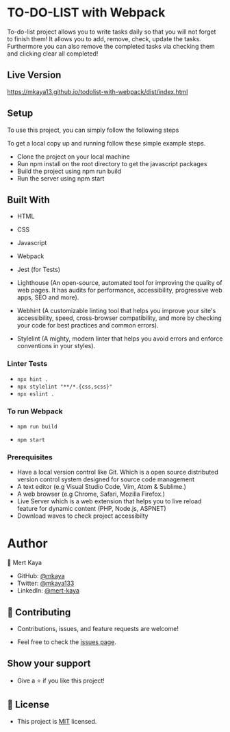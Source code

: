 # TO-DO-LIST with Webpack

To-do-list project allows you to write tasks daily so that you will not forget to finish them! It allows you to add, remove, check, update the tasks. Furthermore you can also remove the completed tasks via checking them and clicking clear all completed!

## Live Version

https://mkaya13.github.io/todolist-with-webpack/dist/index.html

## Setup

To use this project, you can simply follow the following steps

To get a local copy up and running follow these simple example steps.

- Clone the project on your local machine
- Run npm install on the root directory to get the javascript packages
- Build the project using npm run build
- Run the server using npm start

## Built With

- HTML

- CSS

- Javascript

- Webpack

- Jest (for Tests)

- Lighthouse (An open-source, automated tool for improving the quality of web pages. It has audits for performance, accessibility, progressive web apps, SEO and more).

- Webhint (A customizable linting tool that helps you improve your site's accessibility, speed, cross-browser compatibility, and more by checking your code for best practices and common errors).

- Stylelint (A mighty, modern linter that helps you avoid errors and enforce conventions in your styles).

### Linter Tests

- `npx hint .`
- `npx stylelint "**/*.{css,scss}"`
- `npx eslint .`

### To run Webpack

- `npm run build`

- `npm start`

### Prerequisites

- Have a local version control like Git. Which is a open source distributed version control system designed for source code management
- A text editor (e.g Visual Studio Code, Vim, Atom & Sublime.)
- A web browser (e.g Chrome, Safari, Mozilla Firefox.)
- Live Server which is a web extension that helps you to live reload feature for dynamic content (PHP, Node.js, ASPNET)
- Download waves to check project accessibilty

# Author

👤 Mert Kaya

- GitHub: [@mkaya](https://github.com/mkaya13)
- Twitter: [@mkaya133](https://twitter.com/mkaya133)
- LinkedIn: [@mert-kaya](https://www.linkedin.com/in/mert-kaya-0732b717b/)

## 🤝 Contributing

- Contributions, issues, and feature requests are welcome!

- Feel free to check the [issues page](https://github.com/V-Blaze/Awesome_Books/issues).

## Show your support

- Give a ⭐️ if you like this project!

## 📝 License

- This project is [MIT](https://github.com/todolist-webpack//blob/main/LICENSE) licensed.
